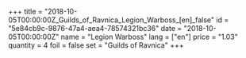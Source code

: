 +++
title = "2018-10-05T00:00:00Z_Guilds_of_Ravnica_Legion_Warboss_[en]_false"
id = "5e84cb9c-9876-47a4-aea4-78574321bc36"
date = "2018-10-05T00:00:00Z"
name = "Legion Warboss"
lang = ["en"]
price = "1.03"
quantity = 4
foil = false
set = "Guilds of Ravnica"
+++

